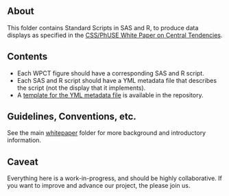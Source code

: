 About
-----
This folder contains Standard Scripts in SAS and R, to produce data displays as specified in the [CSS/PhUSE White Paper on Central Tendencies](http://www.phuse.eu/publications.aspx).

Contents
--------
* Each WPCT figure should have a corresponding SAS and R script.
* Each SAS and R script should have a YML metadata file that describes the script (not the display that it implements).
* A [template for the YML metadata file](https://github.com/phuse-org/phuse-scripts/blob/master/MetaData_template.yml) is available in the repository.

Guidelines, Conventions, etc.
--------------------------------
See the main [whitepaper](https://github.com/phuse-org/phuse-scripts/tree/master/whitepapers) folder for more background and introductory information.

Caveat
------
Everything here is a work-in-progress, and should be highly collaborative. If you want to improve and advance our project, the please join us.
